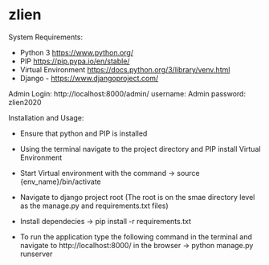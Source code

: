 # zlien

System Requirements:
- Python 3 https://www.python.org/
- PIP https://pip.pypa.io/en/stable/
- Virtual Environment https://docs.python.org/3/library/venv.html
- Django - https://www.djangoproject.com/

Admin Login:
http://localhost:8000/admin/
username: Admin
password: zlien2020

Installation and Usage:
- Ensure that python and PIP is installed

- Using the terminal navigate to the project directory and PIP install Virtual Environment

- Start Virtual environment with the command
-> source {env_name}/bin/activate

- Navigate to django project root (The root is on the smae directory level as the manage.py and requirements.txt files)

- Install dependecies
-> pip install -r requirements.txt

- To run the application type the following command in the terminal and navigate to http://localhost:8000/ in the browser
-> python manage.py runserver
